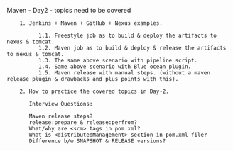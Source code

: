 Maven - Day2 - topics need to be covered

        1. Jenkins + Maven + GitHub + Nexus examples.
        
              1.1. Freestyle job as to build & deploy the artifacts to nexus & tomcat.
              1.2. Maven job as to build & deploy & release the artifacts to nexus & tomcat.
              1.3. The same above scenario with pipeline script.
              1.4. Same above scenario with Blue ocean plugin.
              1.5. Maven release with manual steps. (without a maven release plugin & drawbacks and plus points with this).

        2. How to practice the covered topics in Day-2.
        
           Interview Questions:
           
           Maven release steps?
           release:prepare & release:perfrom?
           What/why are <scm> tags in pom.xml?
           What is <distributedManagement> section in pom.xml file?
           Difference b/w SNAPSHOT & RELEASE versions?
           
        
